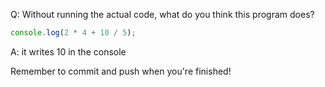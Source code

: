 Q: Without running the actual code, what do you think this program does?

```js
console.log(2 * 4 + 10 / 5);
```

A: it writes 10 in the console


Remember to commit and push when you're finished!